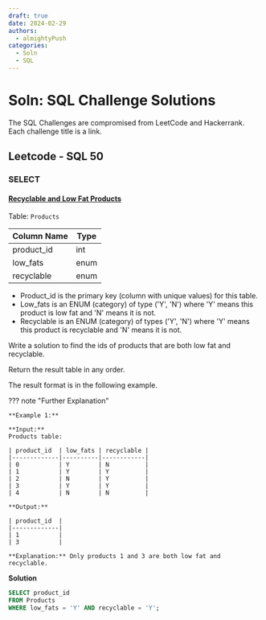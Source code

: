 ```yaml
---
draft: true
date: 2024-02-29
authors:
  - almightyPush
categories:
  - Soln
  - SQL
---
```


# Soln: SQL Challenge Solutions

The SQL Challenges are compromised from LeetCode and Hackerrank. Each challenge title is a link.
<!-- more -->


## Leetcode - SQL 50

### SELECT 

#### [Recyclable and Low Fat Products](https://leetcode.com/problems/recyclable-and-low-fat-products/description/?envType=study-plan-v2&envId=top-sql-50)

Table: `Products`

| Column Name | Type    |
|-------------|---------|
| product_id  | int     |
| low_fats    | enum    |
| recyclable  | enum    |

- Product_id is the primary key (column with unique values) for this table.
- Low_fats is an ENUM (category) of type ('Y', 'N') where 'Y' means this product is low fat and 'N' means it is not.
- Recyclable is an ENUM (category) of types ('Y', 'N') where 'Y' means this product is recyclable and 'N' means it is not.
 

Write a solution to find the ids of products that are both low fat and recyclable.

Return the result table in any order.

The result format is in the following example.

??? note "Further Explanation"

    **Example 1:**

    **Input:**
    Products table:
    
    | product_id  | low_fats | recyclable |
    |-------------|----------|------------|
    | 0           | Y        | N          |
    | 1           | Y        | Y          |
    | 2           | N        | Y          |
    | 3           | Y        | Y          |
    | 4           | N        | N          |

    **Output:**
    
    | product_id  |
    |-------------|
    | 1           |
    | 3           |

    **Explanation:** Only products 1 and 3 are both low fat and recyclable.

**Solution**

```sql
SELECT product_id
FROM Products
WHERE low_fats = 'Y' AND recyclable = 'Y';
```
